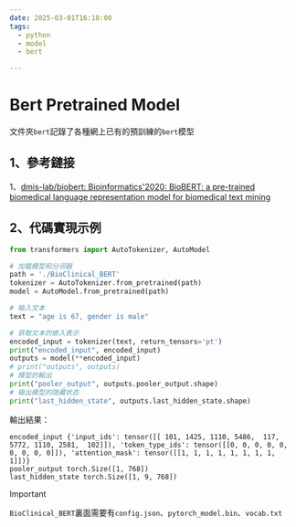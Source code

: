```yaml
---
date: 2025-03-01T16:18:00
tags:
  - python
  - model
  - bert

---
```




# Bert Pretrained Model



文件夾`bert`記錄了各種網上已有的預訓練的`bert`模型

## 1、參考鏈接



1、[dmis-lab/biobert: Bioinformatics'2020: BioBERT: a pre-trained biomedical language representation model for biomedical text mining](https://github.com/dmis-lab/biobert)

## 2、代碼實現示例

```python
from transformers import AutoTokenizer, AutoModel

# 加载模型和分词器
path = './BioClinical_BERT'
tokenizer = AutoTokenizer.from_pretrained(path)
model = AutoModel.from_pretrained(path)

# 输入文本
text = "age is 67, gender is male"

# 获取文本的嵌入表示
encoded_input = tokenizer(text, return_tensors='pt')
print("encoded_input", encoded_input)
outputs = model(**encoded_input)
# print("outputs", outputs)
# 模型的輸出
print("pooler_output", outputs.pooler_output.shape)
# 输出模型的隐藏状态
print("last_hidden_state", outputs.last_hidden_state.shape)

```

輸出結果：

```
encoded_input {'input_ids': tensor([[ 101, 1425, 1110, 5486,  117, 5772, 1110, 2581,  102]]), 'token_type_ids': tensor([[0, 0, 0, 0, 0, 0, 0, 0, 0]]), 'attention_mask': tensor([[1, 1, 1, 1, 1, 1, 1, 1, 1]])}
pooler_output torch.Size([1, 768])
last_hidden_state torch.Size([1, 9, 768])
```

> [!important]
>
> `BioClinical_BERT`裏面需要有`config.json`、`pytorch_model.bin`、`vocab.txt`